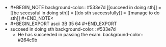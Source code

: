 -
  #+BEGIN_NOTE
  background-color:: #533e7d
  [[succeed in doing sth]] = [[be sccessful in doing sth]] = [[do sth successfully]] = [[manage to do sth]]
  #+END_NOTE<
-
  #+BEGIN_EXPORT ascii
  3B 35 64
  #+END_EXPORT
- succeed in doing sth
  background-color:: #533e7d
	- He has succeeded in passing the exam.
	  background-color:: #264c9b